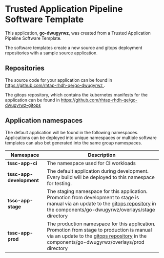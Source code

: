 # Trusted Application Pipeline Software Template

This application, **go-dwugyrwz**, was created from a Trusted Application Pipeline Software Template.

The software templates create a new source and gitops deployment repositories with a sample source application. 

## Repositories

The source code for your application can be found in [https://github.com/rhtap-rhdh-qe/go-dwugyrwz ](https://github.com/rhtap-rhdh-qe/go-dwugyrwz ).
 
The gitops repository, which contains the kubernetes manifests for the application can be found in 
[https://github.com/rhtap-rhdh-qe/go-dwugyrwz-gitops ](https://github.com/rhtap-rhdh-qe/go-dwugyrwz-gitops ) 

## Application namespaces 

The default application will be found in the following namespaces. Applications can be deployed into unique namespaces or multiple software templates can also bet generated into the same group namespaces.  

|  Namespace   |  Description   |  
| -------- | -------- |
| **tssc-app-ci** | The namespace used for CI workloads |
| **tssc-app-development** | The default application during development. Every build will be deployed to this namespace for testing. |
| **tssc-app-stage** | The staging namespace for this application. Promotion from development to stage is manual via an update to the [gitops repository](https://github.com/rhtap-rhdh-qe/go-dwugyrwz-gitops ) in the components/go-dwugyrwz/overlays/stage directory |
| **tssc-app-prod** | The production namespace for this application. Promotion from stage to production is manual via an update to the [gitops repository](https://github.com/rhtap-rhdh-qe/go-dwugyrwz-gitops ) in the components/go-dwugyrwz/overlays/prod directory |